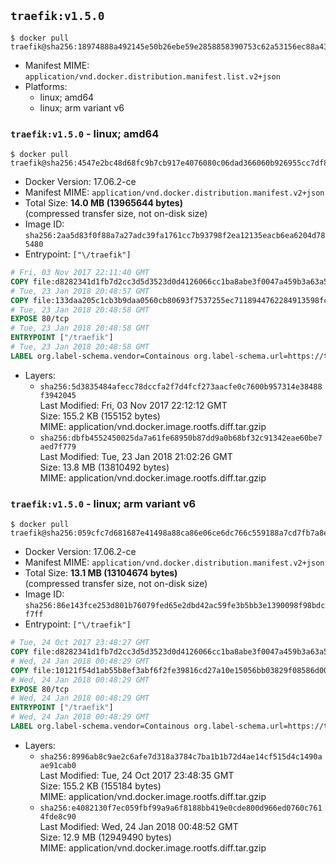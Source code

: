 ## `traefik:v1.5.0`

```console
$ docker pull traefik@sha256:18974888a492145e50b26ebe59e2858858390753c62a53156ec88a43858551dc
```

-	Manifest MIME: `application/vnd.docker.distribution.manifest.list.v2+json`
-	Platforms:
	-	linux; amd64
	-	linux; arm variant v6

### `traefik:v1.5.0` - linux; amd64

```console
$ docker pull traefik@sha256:4547e2bc48d68fc9b7cb917e4076080c06dad366060b926955cc7df8c4e240dc
```

-	Docker Version: 17.06.2-ce
-	Manifest MIME: `application/vnd.docker.distribution.manifest.v2+json`
-	Total Size: **14.0 MB (13965644 bytes)**  
	(compressed transfer size, not on-disk size)
-	Image ID: `sha256:2aa5d83f0f88a7a27adc39fa1761cc7b93798f2ea12135eacb6ea6204d785480`
-	Entrypoint: `["\/traefik"]`

```dockerfile
# Fri, 03 Nov 2017 22:11:40 GMT
COPY file:d8282341d1fb7d2cc3d5d3523d0d4126066cc1ba8abe3f0047a459b3a63a5653 in /etc/ssl/certs/ 
# Tue, 23 Jan 2018 20:48:57 GMT
COPY file:133daa205c1cb3b9daa0560cb80693f7537255ec7118944762284913598fcd39 in / 
# Tue, 23 Jan 2018 20:48:58 GMT
EXPOSE 80/tcp
# Tue, 23 Jan 2018 20:48:58 GMT
ENTRYPOINT ["/traefik"]
# Tue, 23 Jan 2018 20:48:58 GMT
LABEL org.label-schema.vendor=Containous org.label-schema.url=https://traefik.io org.label-schema.name=Traefik org.label-schema.description=A modern reverse-proxy org.label-schema.version=v1.5.0 org.label-schema.docker.schema-version=1.0
```

-	Layers:
	-	`sha256:5d3835484afecc78dccfa2f7d4fcf273aacfe0c7600b957314e38488f3942045`  
		Last Modified: Fri, 03 Nov 2017 22:12:12 GMT  
		Size: 155.2 KB (155152 bytes)  
		MIME: application/vnd.docker.image.rootfs.diff.tar.gzip
	-	`sha256:dbfb4552450025da7a61fe68950b87dd9a0b68bf32c91342eae60be7aed7f779`  
		Last Modified: Tue, 23 Jan 2018 21:02:26 GMT  
		Size: 13.8 MB (13810492 bytes)  
		MIME: application/vnd.docker.image.rootfs.diff.tar.gzip

### `traefik:v1.5.0` - linux; arm variant v6

```console
$ docker pull traefik@sha256:059cfc7d681687e41498a88ca86e06ce6dc766c559188a7cd7fb7a8e99130277
```

-	Docker Version: 17.06.2-ce
-	Manifest MIME: `application/vnd.docker.distribution.manifest.v2+json`
-	Total Size: **13.1 MB (13104674 bytes)**  
	(compressed transfer size, not on-disk size)
-	Image ID: `sha256:86e143fce253d801b76079fed65e2dbd42ac59fe3b5bb3e1390098f98bdcf7ff`
-	Entrypoint: `["\/traefik"]`

```dockerfile
# Tue, 24 Oct 2017 23:48:27 GMT
COPY file:d8282341d1fb7d2cc3d5d3523d0d4126066cc1ba8abe3f0047a459b3a63a5653 in /etc/ssl/certs/ 
# Wed, 24 Jan 2018 00:48:29 GMT
COPY file:10121f54d1ab55b8ef3abf6f2fe39816cd27a10e15056bb03829f08586d0089c in / 
# Wed, 24 Jan 2018 00:48:29 GMT
EXPOSE 80/tcp
# Wed, 24 Jan 2018 00:48:29 GMT
ENTRYPOINT ["/traefik"]
# Wed, 24 Jan 2018 00:48:29 GMT
LABEL org.label-schema.vendor=Containous org.label-schema.url=https://traefik.io org.label-schema.name=Traefik org.label-schema.description=A modern reverse-proxy org.label-schema.version=v1.5.0 org.label-schema.docker.schema-version=1.0
```

-	Layers:
	-	`sha256:8996ab8c9ae2c6afe7d318a3784c7ba1b1b72d4ae14cf515d4c1490aae91cab0`  
		Last Modified: Tue, 24 Oct 2017 23:48:35 GMT  
		Size: 155.2 KB (155184 bytes)  
		MIME: application/vnd.docker.image.rootfs.diff.tar.gzip
	-	`sha256:e4082130f7ec059fbf99a9a6f8188bb419e0cde800d966ed0760c7614fde8c90`  
		Last Modified: Wed, 24 Jan 2018 00:48:52 GMT  
		Size: 12.9 MB (12949490 bytes)  
		MIME: application/vnd.docker.image.rootfs.diff.tar.gzip
